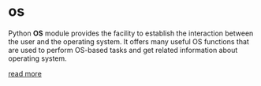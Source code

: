 # os

Python **OS** module provides the facility to establish the interaction between the user and the operating system. It offers many useful OS functions that are used to perform OS-based tasks and get related information about operating system.

[read more](https://docs.python.org/3/library/os.html)
